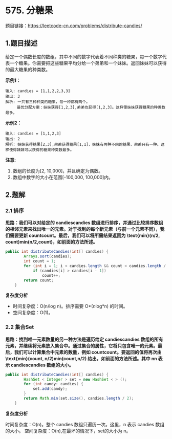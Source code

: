 # 575. 分糖果

题目链接：https://leetcode-cn.com/problems/distribute-candies/



## 1.题目描述

给定一个偶数长度的数组，其中不同的数字代表着不同种类的糖果，每一个数字代表一个糖果。你需要把这些糖果平均分给一个弟弟和一个妹妹。返回妹妹可以获得的最大糖果的种类数。



**示例1：**

~~~
输入: candies = [1,1,2,2,3,3]
输出: 3
解析: 一共有三种种类的糖果，每一种都有两个。
     最优分配方案：妹妹获得[1,2,3],弟弟也获得[1,2,3]。这样使妹妹获得糖果的种类数最多。
~~~

**示例2：**

~~~
输入: candies = [1,1,2,3]
输出: 2
解析: 妹妹获得糖果[2,3],弟弟获得糖果[1,1]，妹妹有两种不同的糖果，弟弟只有一种。这样使得妹妹可以获得的糖果种类数最多。
~~~

**注意:**

1. 数组的长度为[2, 10,000]，并且确定为偶数。
2. 数组中数字的大小在范围[-100,000, 100,000]内。





## 2.题解

### 2.1 排序

**思路：我们可以对给定的 candiescandies 数组进行排序，并通过比较排序数组的相邻元素来找出唯一的元素。对于找到的每个新元素（与前一个元素不同），我们需要更新 countcount。最后，我们可以将所需结果返回为 \text{min}(n/2, count)min(n/2,count)，如前面的方法所述。**

~~~java
public int distributeCandies(int[] candies) {
        Arrays.sort(candies);
        int count = 1;
        for (int i = 1; i < candies.length && count < candies.length / 2; i++)
            if (candies[i] > candies[i - 1])
                count++;
        return count;
    }
~~~

**复杂度分析**

- 时间复杂度：O(n/log n)。排序需要 O*(*n*log*n) 的时间。
- 空间复杂度：O(1)。



### 2.2 集合Set

**思路：找到唯一元素数量的另一种方法是遍历给定 candiescandies 数组的所有元素，并继续将元素放入集合中。通过集合的属性，它将只包含唯一的元素。最后，我们可以计算集合中元素的数量，例如 countcount。要返回的值将再次由 \text{min}(count, n/2)min(count,n/2) 给出，如前面的方法所述。其中 nn 表示 candiescandies 数组的大小。**

~~~java
public int distributeCandies(int[] candies) {
        HashSet < Integer > set = new HashSet < > ();
        for (int candy: candies) {
            set.add(candy);
        }
        return Math.min(set.size(), candies.length / 2);
    }
~~~

**复杂度分析**

时间复杂度：O(n)。整个 candies 数组只遍历一次。这里，n 表示 candies 数组的大小。
空间复杂度：O(n),在最坏的情况下，set的大小为 n。

